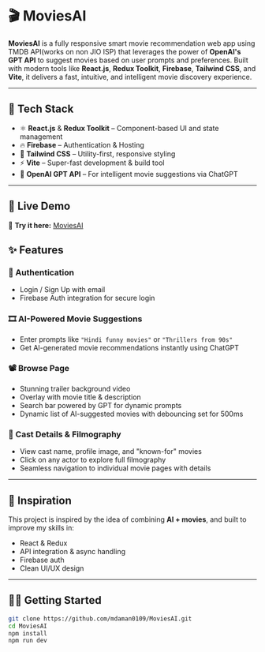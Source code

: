# 🎬 MoviesAI

**MoviesAI** is a fully responsive smart movie recommendation web app using TMDB API(works on non JIO ISP) that leverages the power of **OpenAI's GPT API** to suggest movies based on user prompts and preferences. Built with modern tools like **React.js**, **Redux Toolkit**, **Firebase**, **Tailwind CSS**, and **Vite**, it delivers a fast, intuitive, and intelligent movie discovery experience.

---

## 🚀 Tech Stack

- ⚛️ **React.js** & **Redux Toolkit** – Component-based UI and state management  
- 🔥 **Firebase** – Authentication & Hosting  
- 💨 **Tailwind CSS** – Utility-first, responsive styling  
- ⚡ **Vite** – Super-fast development & build tool  
- 🧠 **OpenAI GPT API** – For intelligent movie suggestions via ChatGPT  

---
## 🤖 Live Demo

🔗 **Try it here:** [MoviesAI](https://moviesaiapp.web.app)

## ✨ Features

### 🔐 Authentication  
- Login / Sign Up with email  
- Firebase Auth integration for secure login  

### 🎞️ AI-Powered Movie Suggestions  
- Enter prompts like `"Hindi funny movies"` or `"Thrillers from 90s"`  
- Get AI-generated movie recommendations instantly using ChatGPT  

### 📽️ Browse Page  
- Stunning trailer background video  
- Overlay with movie title & description  
- Search bar powered by GPT for dynamic prompts  
- Dynamic list of AI-suggested movies with debouncing set for 500ms

### 👥 Cast Details & Filmography  
- View cast name, profile image, and "known-for" movies  
- Click on any actor to explore full filmography  
- Seamless navigation to individual movie pages with details  

---

## 🧠 Inspiration  
This project is inspired by the idea of combining **AI + movies**, and built to improve my skills in:  
- React & Redux  
- API integration & async handling  
- Firebase auth  
- Clean UI/UX design  

---

## 🧑‍💻 Getting Started

```bash
git clone https://github.com/mdaman0109/MoviesAI.git
cd MoviesAI
npm install
npm run dev
